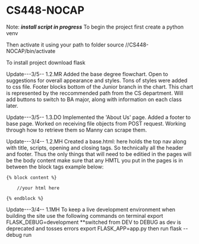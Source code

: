 # CS448-NOCAP
Note: *****install script in progress*****
To begin the project first create a python venv

Then activate it using your path to folder
source /<path>/CS448-NOCAP/bin/activate

To install project download flask

Update---3/5-- 1.2.MR
    Added the base degree flowchart. Open to suggestions for overall appearance and styles. Tons of styles were added to css file. Footer blocks bottom of the Junior branch in the chart. This chart is represented by the reccommended path from the CS department. Will add buttons to switch to BA major, along with information on each class later.

Update---3/5-- 1.3.DO
    Implemented the 'About Us' page. Added a footer to base page. Worked on receiving file objects from POST request. Working through how to retrieve them so Manny can scrape them.
    
Update---3/4-- 1.2.MH 
    Created a base.html: here holds the top nav along with title, scripts, opening and closing tags. So 
    technically all the header and footer. Thus the only things that will need to be editied in the pages 
    will be the body content make sure that any HMTL you put in the pages is in between the block tags example below:
    
    {% block content %}

        //your html here
    
    {% endblock %}

Update---3/4-- 1.1MH
To keep a live development environment when building the site use the following commands on terminal
export FLASK_DEBUG=development **switched from DEV to DEBUG as dev is deprecated and tosses errors
export FLASK_APP=app.py
then run 
flask --debug run





